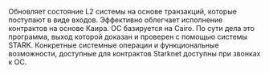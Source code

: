 Обновляет состояние L2 системы на основе транзакций, которые поступают в виде входов. Эффективно облегчает исполнение контрактов на основе Каира. ОС базируется на Cairo. По сути дела это программа, выход которой доказан и проверен с помощью системы STARK. Конкретные системные операции и функциональные возможности, доступные для контрактов Starknet доступны при звонках к ОС.
